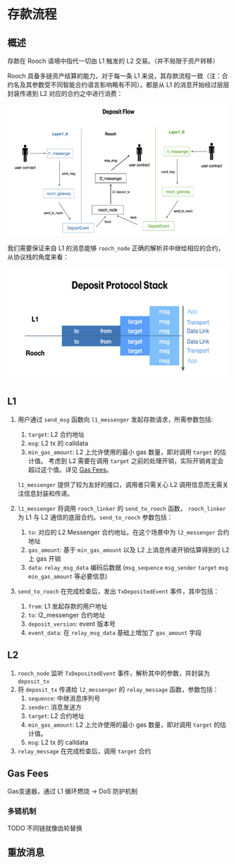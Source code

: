 # 存款流程

## 概述

存款在 Rooch 语境中指代一切由 L1 触发的 L2 交易。（并不局限于资产转移）

Rooch 具备多链资产结算的能力，对于每一条 L1 来说，其存款流程一致（注：合约名及其参数受不同智能合约语言影响略有不同）。都是从 L1
的消息开始经过层层封装传递到 L2 对应的合约之中进行消费：

<img alt="Rooch Deposit Flow" height="300" src="../../../public/docs/deposit_flow.jpeg" width="600"/>

我们需要保证来自 L1 的消息能够 `rooch_node` 正确的解析并中继给相应的合约，从协议栈的角度来看：

<img alt="Rooch Deposit Protocol Stack" height="260" src="../../../public/docs/deposit_protocol_stack.jpeg" width="600"/>

## L1

1. 用户通过 `send_msg` 函数向 `l1_messenger` 发起存款请求，所需参数包括:
   1. `target`: L2 合约地址
   2. `msg`: L2 tx 的 calldata 
   3. `min_gas_amount`: L2 上允许使用的最小 gas 数量，即对调用 `target` 的估计值。
   考虑到 L2 需要在调用 `target` 之前的处理开销，实际开销肯定会超过这个值。详见 [Gas Fees](#gas-fees)。

   `l1_messenger` 提供了较为友好的接口，调用者只需关心 L2 调用信息而无需关注信息封装和传递。

2. `l1_messenger` 将调用 `rooch_linker` 的 `send_to_rooch` 函数，
   `rooch_linker` 为 L1 与 L2 通信的底层合约。`send_to_rooch` 参数包括：
   1. `to`: 对应的 L2 Messenger 合约地址。在这个场景中为 `l2_messenger` 合约地址
   2. `gas_amount`: 基于 `min_gas_amount` 以及 L2 上消息传递开销估算得到的 L2 上 gas 开销
   3. `data`: `relay_msg_data` 编码后数据 (`msg_sequence` `msg_sender` `target` `msg` `min_gas_amount` 等必要信息)

3. `send_to_rooch` 在完成检查后，发出 `TxDepositedEvent` 事件，其中包括：
   1. `from`: L1 发起存款的用户地址
   2. `to`: l2_messenger 合约地址
   3. `deposit_version`: event 版本号
   4. `event_data`: 在 `relay_msg_data` 基础上增加了 `gas_amount` 字段

## L2

1. `rooch_node` 监听 `TxDepositedEvent` 事件，解析其中的参数，并封装为 `deposit_tx`
2. 将 `deposit_tx` 传递给 `l2_messenger` 的 `relay_message` 函数，参数包括：
   1. `sequence`: 中继消息序列号
   2. `sender`: 消息发送方
   3. `target`: L2 合约地址
   4. `min_gas_amount`: L2 上允许使用的最小 gas 数量，即对调用 `target` 的估计值。
   5. `msg`: L2 tx 的 calldata 
3. `relay_message` 在完成检查后，调用 `target` 合约

## Gas Fees

Gas变速器，通过 L1 循环燃烧 -> DoS 防护机制

### 多链机制

TODO 不同链就像齿轮替换

## 重放消息






